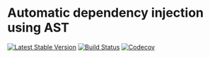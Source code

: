 Automatic dependency injection using AST
================================
[![Latest Stable Version](https://poser.pugx.org/spiral/prototype/version)](https://packagist.org/packages/spiral/prototype)
[![Build Status](https://travis-ci.org/spiral/prototype.svg?branch=master)](https://travis-ci.org/spiral/prototype)
[![Codecov](https://codecov.io/gh/spiral/prototype/branch/master/graph/badge.svg)](https://codecov.io/gh/spiral/prototype/)

